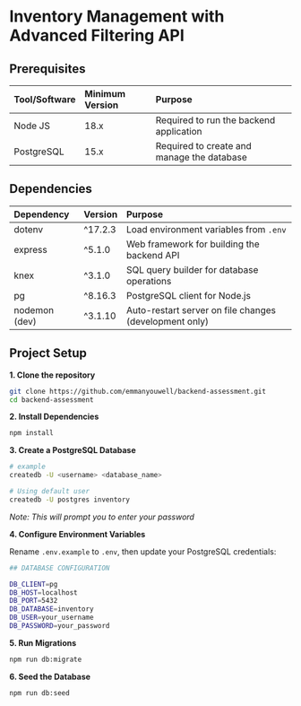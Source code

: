# Inventory Management with Advanced Filtering API

## Prerequisites
| Tool/Software | Minimum Version | Purpose |
|:------------|:---------|:--------------|
| Node JS |18.x| Required to run the backend application |
| PostgreSQL | 15.x | Required to create and manage the database |

## Dependencies 
| Dependency | Version | Purpose |
|:-----------|:----------------|:---------|
|dotenv | ^17.2.3 | Load environment variables from `.env` |
| express | ^5.1.0 | Web framework for building the backend API |
| knex | ^3.1.0 | SQL query builder for database operations |
| pg | ^8.16.3 | PostgreSQL client for Node.js |
| nodemon (dev) | ^3.1.10 | Auto-restart server on file changes (development only) |

## Project Setup
**1. Clone the repository**
```bash
git clone https://github.com/emmanyouwell/backend-assessment.git
cd backend-assessment
```
**2. Install Dependencies**
```bash
npm install
```
**3. Create a PostgreSQL Database**
```bash
# example
createdb -U <username> <database_name>

# Using default user
createdb -U postgres inventory
```
_Note: This will prompt you to enter your password_

**4. Configure Environment Variables**

Rename `.env.example` to `.env`, then update your PostgreSQL credentials:
```bash
## DATABASE CONFIGURATION

DB_CLIENT=pg
DB_HOST=localhost
DB_PORT=5432
DB_DATABASE=inventory
DB_USER=your_username
DB_PASSWORD=your_password
```
**5. Run Migrations**
```bash
npm run db:migrate
```

**6. Seed the Database**
```bash
npm run db:seed
```